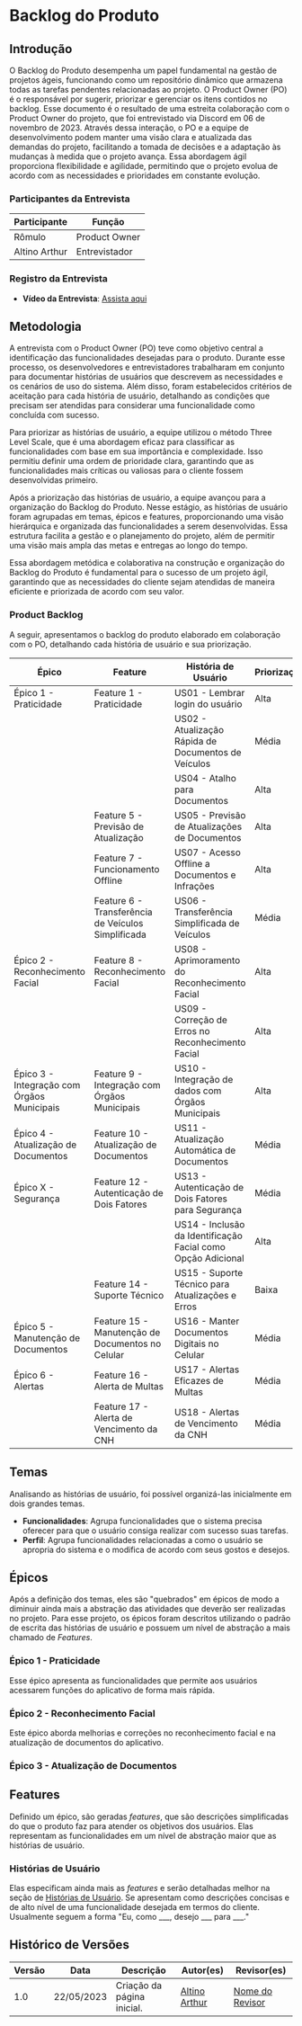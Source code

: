 # Backlog do Produto

## Introdução

O Backlog do Produto desempenha um papel fundamental na gestão de projetos ágeis, funcionando como um repositório dinâmico que armazena todas as tarefas pendentes relacionadas ao projeto. O Product Owner (PO) é o responsável por sugerir, priorizar e gerenciar os itens contidos no backlog. Esse documento é o resultado de uma estreita colaboração com o Product Owner do projeto, que foi entrevistado via Discord em 06 de novembro de 2023. Através dessa interação, o PO e a equipe de desenvolvimento podem manter uma visão clara e atualizada das demandas do projeto, facilitando a tomada de decisões e a adaptação às mudanças à medida que o projeto avança. Essa abordagem ágil proporciona flexibilidade e agilidade, permitindo que o projeto evolua de acordo com as necessidades e prioridades em constante evolução.

### Participantes da Entrevista

| Participante     | Função        |
| ---------------- | ------------- |
| Rômulo           | Product Owner |
| Altino Arthur    | Entrevistador |

### Registro da Entrevista

- **Vídeo da Entrevista**: [Assista aqui](https://www.youtube.com/embed/)

## Metodologia

A entrevista com o Product Owner (PO) teve como objetivo central a identificação das funcionalidades desejadas para o produto. Durante esse processo, os desenvolvedores e entrevistadores trabalharam em conjunto para documentar histórias de usuários que descrevem as necessidades e os cenários de uso do sistema. Além disso, foram estabelecidos critérios de aceitação para cada história de usuário, detalhando as condições que precisam ser atendidas para considerar uma funcionalidade como concluída com sucesso.

Para priorizar as histórias de usuário, a equipe utilizou o método Three Level Scale, que é uma abordagem eficaz para classificar as funcionalidades com base em sua importância e complexidade. Isso permitiu definir uma ordem de prioridade clara, garantindo que as funcionalidades mais críticas ou valiosas para o cliente fossem desenvolvidas primeiro.

Após a priorização das histórias de usuário, a equipe avançou para a organização do Backlog do Produto. Nesse estágio, as histórias de usuário foram agrupadas em temas, épicos e features, proporcionando uma visão hierárquica e organizada das funcionalidades a serem desenvolvidas. Essa estrutura facilita a gestão e o planejamento do projeto, além de permitir uma visão mais ampla das metas e entregas ao longo do tempo.

Essa abordagem metódica e colaborativa na construção e organização do Backlog do Produto é fundamental para o sucesso de um projeto ágil, garantindo que as necessidades do cliente sejam atendidas de maneira eficiente e priorizada de acordo com seu valor.

### Product Backlog

A seguir, apresentamos o backlog do produto elaborado em colaboração com o PO, detalhando cada história de usuário e sua priorização.


| Épico                                  | Feature                              | História de Usuário                                                   | Priorização |
|----------------------------------------|--------------------------------------|----------------------------------------------------------------------|-------------|
| Épico 1 - Praticidade                 | Feature 1 - Praticidade              | US01 - Lembrar login do usuário                                       | Alta        |
|                                        |                                      | US02 - Atualização Rápida de Documentos de Veículos                    | Média       |
|                                        |                                      | US04 - Atalho para Documentos                                         | Alta        |
|                                        | Feature 5 - Previsão de Atualização   | US05 - Previsão de Atualizações de Documentos                         | Alta        |
|                                        | Feature 7 - Funcionamento Offline    | US07 - Acesso Offline a Documentos e Infrações                        | Alta        |
|                                        | Feature 6 - Transferência de Veículos Simplificada | US06 - Transferência Simplificada de Veículos          | Média       |
| Épico 2 - Reconhecimento Facial        | Feature 8 - Reconhecimento Facial     | US08 - Aprimoramento do Reconhecimento Facial                         | Alta        |
|                                        |                                      | US09 - Correção de Erros no Reconhecimento Facial                     | Alta        |
| Épico 3 - Integração com Órgãos Municipais | Feature 9 - Integração com Órgãos Municipais | US10 - Integração de dados com Órgãos Municipais          | Alta        |
| Épico 4 - Atualização de Documentos     | Feature 10 - Atualização de Documentos | US11 - Atualização Automática de Documentos                           | Média       |
| Épico X - Segurança                     | Feature 12 - Autenticação de Dois Fatores | US13 - Autenticação de Dois Fatores para Segurança                   | Média       |
|                                        |                                      | US14 - Inclusão da Identificação Facial como Opção Adicional        | Alta        |
|                                        | Feature 14 - Suporte Técnico        | US15 - Suporte Técnico para Atualizações e Erros                     | Baixa       |
| Épico 5 - Manutenção de Documentos     | Feature 15 - Manutenção de Documentos no Celular | US16 - Manter Documentos Digitais no Celular         | Média       |
| Épico 6 - Alertas                      | Feature 16 - Alerta de Multas        | US17 - Alertas Eficazes de Multas                                     | Média       |
|                                        | Feature 17 - Alerta de Vencimento da CNH | US18 - Alertas de Vencimento da CNH                  | Média       |

## Temas

Analisando as histórias de usuário, foi possível organizá-las inicialmente em dois grandes temas.

- **Funcionalidades**: Agrupa funcionalidades que o sistema precisa oferecer para que o usuário consiga realizar com sucesso suas tarefas.
- **Perfil**: Agrupa funcionalidades relacionadas a como o usuário se apropria do sistema e o modifica de acordo com seus gostos e desejos.

## Épicos

Após a definição dos temas, eles são "quebrados" em épicos de modo a diminuir ainda mais a abstração das atividades que deverão ser realizadas no projeto. Para esse projeto, os épicos foram descritos utilizando o padrão de escrita das histórias de usuário e possuem um nível de abstração a mais chamado de _Features_.

### Épico 1 - Praticidade

Esse épico apresenta as funcionalidades que permite aos usuários acessarem funções do aplicativo de forma mais rápida.

### Épico 2 - Reconhecimento Facial

Este épico aborda melhorias e correções no reconhecimento facial e na atualização de documentos do aplicativo.

### Épico 3 - Atualização de Documentos


## Features

Definido um épico, são geradas _features_, que são descrições simplificadas do que o produto faz para atender os objetivos dos usuários.  Elas representam as funcionalidades em um nível de abstração maior que as histórias de usuário.

### Histórias de Usuário

Elas especificam ainda mais as _features_ e serão detalhadas melhor na seção de [Histórias de Usuário](../historia-de-usuario). Se apresentam como descrições concisas e de alto nível de uma funcionalidade desejada em termos do cliente. Usualmente seguem a forma "Eu, como \_\_\_, desejo \_\_\_ para ___."



## Histórico de Versões

| Versão | Data       | Descrição                              | Autor(es)                        | Revisor(es)                       |
| ------ | ---------- | -------------------------------------- | -------------------------------- | --------------------------------- |
| 1.0    | 22/05/2023 | Criação da página inicial.             | [Altino Arthur](https://github.com/arthurrochamoreira) | [Nome do Revisor](https://github.com/) |
